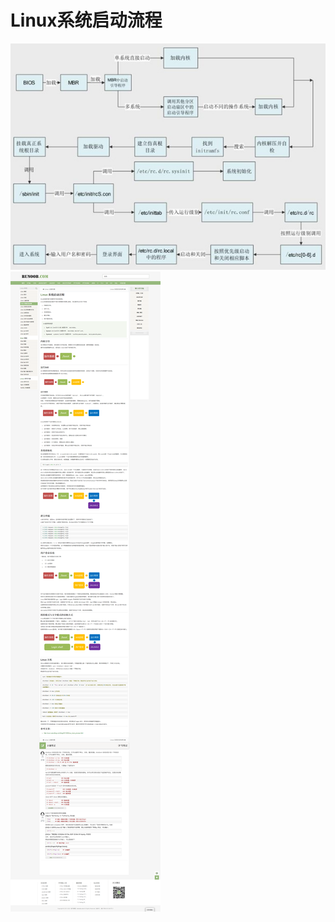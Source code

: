 # Linux系统启动流程

![image](../images/linux-start-process-flow1.jpg)
![image](../images/linux-start-process-flow.png)